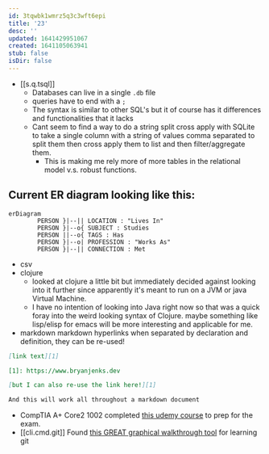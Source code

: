 ```yaml
---
id: 3tqwbk1wmrz5q3c3wft6epi
title: '23'
desc: ''
updated: 1641429951067
created: 1641105063941
stub: false
isDir: false
---
```


- [[s.q.tsql]] 
  - Databases can live in a single `.db` file
  - queries have to end with a `;`
  - The syntax is similar to other SQL's but it of course has it differences and functionalities that it lacks
  - Cant seem to find a way to do a string split cross apply with SQLite to take a single column with a string of values comma separated to split them then cross apply them to list and then filter/aggregate them.
    - This is making me rely more of more tables in the relational model v.s. robust functions.
 ## Current ER diagram looking like this:

```mermaid
erDiagram
        PERSON }|--|| LOCATION : "Lives In"
        PERSON }|--o{ SUBJECT : Studies
        PERSON ||--o{ TAGS : Has
        PERSON }|--o| PROFESSION : "Works As"
        PERSON }|--|| CONNECTION : Met

```
    

- csv
- clojure
  - looked at clojure a little bit but immediately decided against looking into it further since apparently it's meant to run on a JVM or java Virtual Machine.
  - I have no intention of looking into Java right now so that was a quick foray into the weird looking syntax of Clojure. maybe something like lisp/elisp for emacs will be more interesting and applicable for me.
- markdown markdown hyperlinks when separated by declaration and definition, they can be re-used!
  
```markdown
[link text][1]

[1]: https://www.bryanjenks.dev

[but I can also re-use the link here!][1]

And this will work all throughout a markdown document
```

- CompTIA A+ Core2 1002 completed [this udemy course](https://www.udemy.com/course/comptia-220-1002-exam/) to prep for the exam.
- [[cli.cmd.git]] Found [this GREAT graphical walkthrough tool](https://learngitbranching.js.org/) for learning git
